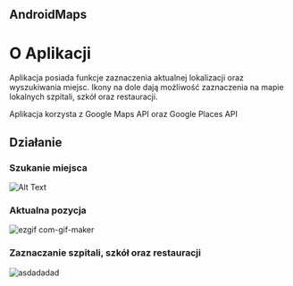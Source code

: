 ## AndroidMaps


# O Aplikacji

Aplikacja posiada funkcje zaznaczenia aktualnej lokalizacji oraz wyszukiwania miejsc.
Ikony na dole dają możliwość zaznaczenia na mapie lokalnych szpitali, szkół oraz restauracji.


Aplikacja korzysta z Google Maps API oraz Google Places API

## Działanie 

### Szukanie miejsca


![Alt Text](http://g.recordit.co/j0RiBiP3xD.gif)

### Aktualna pozycja


![ezgif com-gif-maker](https://user-images.githubusercontent.com/61236709/117332920-b03d4700-ae98-11eb-8bb5-66c9e8b07f9e.gif)


### Zaznaczanie szpitali, szkół oraz restauracji


![asdadadad](https://user-images.githubusercontent.com/61236709/117339092-a23ef480-ae9f-11eb-81f9-40d51a4dbaa3.jpg)





